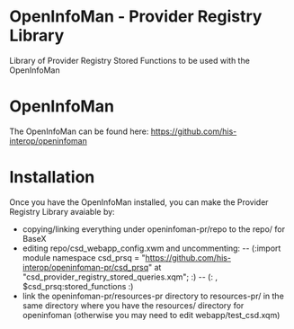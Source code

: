 OpenInfoMan - Provider Registry Library
=======================================

Library of Provider Registry Stored Functions to be used with the OpenInfoMan

OpenInfoMan
===========
The OpenInfoMan can be found here:
  https://github.com/his-interop/openinfoman

Installation
============
Once you have the OpenInfoMan installed, you can make the Provider Registry Library avaiable by:
- copying/linking everything under openinfoman-pr/repo to the repo/ for BaseX
- editing repo/csd_webapp_config.xwm and uncommenting:
-- (:import module namespace csd_prsq = "https://github.com/his-interop/openinfoman-pr/csd_prsq" at  "csd_provider_registry_stored_queries.xqm";  :)
-- (:  , $csd_prsq:stored_functions :)
- link the openinfoman-pr/resources-pr directory to resources-pr/ in the same directory where you have the resources/ directory for openinfoman (otherwise you may need to edit webapp/test_csd.xqm)

